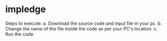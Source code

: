 # impledge

Steps to execute:
a. Download the source code and input file in your pc.
b. Change the name of the file inside the code as per your PC's location.
c. Run the code.
